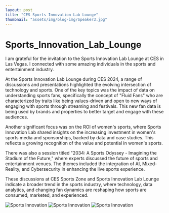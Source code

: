 ```yaml
---
layout: post
title: "CES Sports Innovation Lab Lounge"
thumbnail: "assets/img/blog-img/Speaker3.jpg"
---
```


# Sports_Innovation_Lab_Lounge

I am grateful for the invitation to the Sports Innovation Lab Lounge at CES in Las Vegas. I connected with some amazing individuals in the sports and entertainment industry. 

At the Sports Innovation Lab Lounge during CES 2024, a range of discussions and presentations highlighted the evolving intersection of technology and sports. One of the key topics was the impact of data on understanding sports fans, specifically the concept of "Fluid Fans" who are characterized by traits like being values-driven and open to new ways of engaging with sports through streaming and festivals. This new fan data is being used by brands and properties to better target and engage with these audiences.

Another significant focus was on the ROI of women's sports, where Sports Innovation Lab shared insights on the increasing investment in women's sports media and sponsorships, backed by data and case studies. This reflects a growing recognition of the value and potential in women's sports.

There was also a session titled "2034: A Sports Odyssey - Imagining the Stadium of the Future," where experts discussed the future of sports and entertainment venues. The themes included the integration of AI, Mixed-Reality, and Cybersecurity in enhancing the live sports experience.

These discussions at CES Sports Zone and Sports Innovation Lab Lounge indicate a broader trend in the sports industry, where technology, data analytics, and changing fan dynamics are reshaping how sports are consumed, marketed, and experienced.

![Sports Innovation]({{site.url}}{{site.baseurl}}/assets/img/blog-img/SIL1.jpg?raw=true)
![Sports Innovation]({{site.url}}{{site.baseurl}}/assets/img/blog-img/SIL2.jpg?raw=true)
![Sports Innovation]({{site.url}}{{site.baseurl}}/assets/img/blog-img/SIL3.jpg?raw=true)

